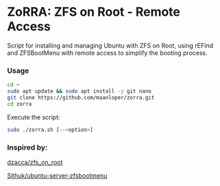 # ZoRRA: ZFS on Root - Remote Access
Script for installing and managing Ubuntu with ZFS on Root, using rEFInd and ZFSBootMenu with remote access to simplify the booting process.

### Usage
```bash
cd ~
sudo apt update && sudo apt install -y git nano
git clone https://github.com/maanloper/zorra.git
cd zorra
```

Execute the script:
```bash
sudo ./zorra.sh [--<option>]
```

### Inspired by:
[dzacca/zfs_on_root](https://github.com/dzacca/zfs_on_root)

[Sithuk/ubuntu-server-zfsbootmenu](https://github.com/Sithuk/ubuntu-server-zfsbootmenu)
